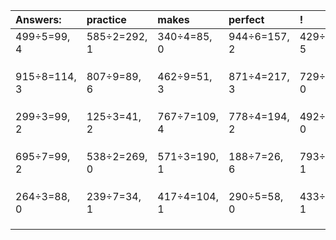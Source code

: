 | Answers: | practice | makes | perfect | ! |
| :--- | :--- | :--- | :--- | :--- |
| 499÷5=99, 4 | 585÷2=292, 1 | 340÷4=85, 0 | 944÷6=157, 2 | 429÷8=53, 5 | 
|   |   |   |   |   | 
|   |   |   |   |   | 
|   |   |   |   |   | 
| 915÷8=114, 3 | 807÷9=89, 6 | 462÷9=51, 3 | 871÷4=217, 3 | 729÷3=243, 0 | 
|   |   |   |   |   | 
|   |   |   |   |   | 
|   |   |   |   |   | 
| 299÷3=99, 2 | 125÷3=41, 2 | 767÷7=109, 4 | 778÷4=194, 2 | 492÷4=123, 0 | 
|   |   |   |   |   | 
|   |   |   |   |   | 
|   |   |   |   |   | 
| 695÷7=99, 2 | 538÷2=269, 0 | 571÷3=190, 1 | 188÷7=26, 6 | 793÷9=88, 1 | 
|   |   |   |   |   | 
|   |   |   |   |   | 
|   |   |   |   |   | 
| 264÷3=88, 0 | 239÷7=34, 1 | 417÷4=104, 1 | 290÷5=58, 0 | 433÷6=72, 1 | 
|   |   |   |   |   | 
|   |   |   |   |   | 
|   |   |   |   |   | 
